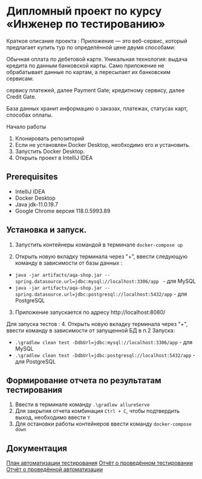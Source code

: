 # Дипломный проект по курсу «Инженер по тестированию»

Краткое описание проекта :
Приложение — это веб-сервис, который предлагает купить тур по определённой цене двумя способами:

Обычная оплата по дебетовой карте.
Уникальная технология: выдача кредита по данным банковской карты.
Само приложение не обрабатывает данные по картам, а пересылает их банковским сервисам:

сервису платежей, далее Payment Gate;
кредитному сервису, далее Credit Gate.

База данных хранит информацию о заказах, платежах, статусах карт, способах оплаты.

Начало работы
1. Клонировать репозиторий
2. Если не установлен Docker Desktop, необходимо его и установить.
3. Запустить Docker Desktop.
4. Открыть проект в IntelliJ IDEA
   
## Prerequisites
* IntelliJ IDEA
* Docker Desktop
* Java jdk-11.0.19.7
* Google Chrome версия 118.0.5993.89

## Установка и запуск.

1. Запустить контейнеры командой в терминале `docker-compose up`

2. Открыть новую вкладку терминала через "+", ввести следующую команду в зависимости от базы данных :
- `java -jar artifacts/aqa-shop.jar --spring.datasource.url=jdbc:mysql://localhost:3306/app
  ` - для MySQL
- `java -jar artifacts/aqa-shop.jar --spring.datasource.url=jdbc:postgresql://localhost:5432/app` - для PostgreSQL
  
3. Приложение запускается по адресу http://localhost:8080/

Для запуска тестов :
4. Открыть новую вкладку терминала через "+", ввести команду в зависимости от запущенной БД в п.2 Запуска:
- `.\gradlew clean test -DdbUrl=jdbc:mysql://localhost:3306/app` - для MySQL
- `.\gradlew clean test -DdbUrl=jdbc:postgresql://localhost:5432/app` - для PostgreSQL

## Формирование отчета по результатам тестирования
1. Ввести в терминале команду `.\gradlew allureServe`
2. Для закрытия отчета комбинация `Ctrl + C`, чтобы подтвердить выход, необходимо ввести `Y`
3. Для остановки работы контейнеров ввести команду `docker-compose down`

## Документация
[План автоматизации тестирования](https://github.com/SmorodaKsu/Diplomaqa/blob/main/docs/Plan.md)
[Отчёт о проведённом тестировании](https://github.com/SmorodaKsu/Diplomaqa/blob/main/docs/Report.md)
[Отчёт о проведённой автоматизации](https://github.com/SmorodaKsu/Diplomaqa/blob/main/docs/Summary.md)
